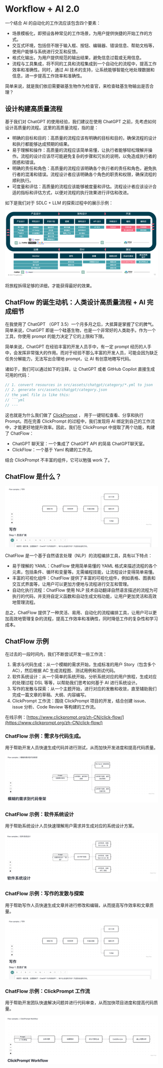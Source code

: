 # Workflow + AI 2.0

一个结合 AI 的自动化的工作流应该包含四个要素：

- 场景模板化，即预设各种常见的工作场景，为用户提供快捷的开始工作的方式。
- 交互式环境，包括但不限于输入框、按钮、编辑器、错误信息、帮助文档等，使用户能够与系统进行交互和反馈。
- 格式化输出，为用户提供规范的输出结果，避免信息过载或无用信息。
- 流程与工具集成，将不同的工具和流程集成到一个自动化的流程中，提高工作效率和准确性。同时，通过 AI 技术的支持，让系统能够智能化地处理数据和信息，进一步提高工作效率和准确性。

简单来说，就是我们依旧需要碳基生物作为检查官，来检查硅基生物输出是否合理？

## 设计构建高质量流程

基于我们对 ChatGPT 的使用经验，我们建议在使用 ChatGPT 之前，先考虑如何设计高质量的流程。这里的高质量流程，指的是：

- 明确的目标和目的：高质量的流程应该有明确的目标和目的，确保流程的设计和执行都能够达成预期的结果。 
- 易于理解和操作：高质量的流程应该简单易懂，让执行者能够轻松理解并操作。流程的设计应该尽可能避免复杂的步骤和冗长的说明，以免造成执行者的困惑和错误。
- 明确的责任和角色：高质量的流程应该明确各个执行者的责任和角色，避免执行者的混淆和错误。流程设计者应该明确各个角色的职责和权限，确保流程的顺利执行。
- 可度量和评估：高质量的流程应该能够被度量和评估。流程设计者应该设计合适的指标和评估方式，以便对流程的执行效果进行评估和改进。

如下是我们对于 SDLC + LLM 的探索过程中的展示示例：

![SDLC](images/llm-sdlc-processes.png)

将旅程拆得足够的详细，才能获得最好的效果。

## ChatFlow 的诞生动机：人类设计高质量流程 + AI 完成细节

在我使用了 ChatGPT （GPT 3.5）一个月多月之后，大抵算是掌握了它的脾气。简单来说，ChatGPT 即是一个硅基生物，也是一个非常好的人类助手。作为一个工具，你使用 prompt 的能力决定了它的上限和下限。

简单来说，ChatGPT 在经验丰富的开发人员手中，有一定 prompt 经历的人手中，会发挥非常强大的作用。而对于经验不那么丰富的开发人员，可能会因为缺乏任务分解能力，无法写出合理地 prompt，让 AI 有创意地瞎写代码。

诸如于，我们可以通过如下的注释，让 ChatGPT 或者 GitHub Copilot 直接生成可用的代码：

```jsx
// 1. convert resources in src/assets/chatgpt/category/*.yml to json
// 2. generate src/assets/chatgpt/category.json
// the yaml file is like this:
// ```yml
// ···
```

这也就是为什么我们做了 [ClickPrompt]([https://github.com/prompt-engineering/click-prompt](https://github.com/prompt-engineering/click-prompt)) ， 用于一键轻松查看、分享和执行 Prompt。而在完善 ClickPrompt 的过程中，我们发现将 AI 绑定到自己的工作流中，才能更好地提升效率。因此，我们在 ClickPrompt 中提取了两个功能，构建了 ChatFlow：

- ChatGPT 聊天室：一个集成了 ChatGPT API 的简易 ChatGPT聊天室。
- ClickFlow：一个基于 Yaml 构建的工作流。

结合 ClickPrompt 不丰富的组件，它可以勉强 work 了。

## ChatFlow 是什么？

![ChatFlow](images/chatflow-writing.png)

ChatFlow 是一个基于自然语言处理（NLP）的流程编排工具，具有以下特点：

- 易于理解的 YAML：ChatFlow 使用简单易懂的 YAML 格式来描述流程的各个元素，包括条件、循环和变量等。无需编程技能，让流程设计变得简单易懂。
- 丰富的可视化组件：ChatFlow 提供了丰富的可视化组件，例如表格、图表和交互式界面等，让用户可以更加方便地与流程进行交互和管理。
- 自动化执行流程：ChatFlow 使用 NLP 技术自动翻译自然语言描述的流程为可执行的代码，并支持自定义函数和自动生成文档功能，让用户更加灵活和高效地管理流程。

总之，ChatFlow 提供了一种灵活、易用、自动化的流程编排工具，让用户可以更加高效地管理复杂的流程，提高工作效率和准确性，同时降低工作的复杂性和学习成本。

## ChatFlow 示例

在过去的一段时间内，我们不断尝试开发一些工作流：

1. 需求与代码生成：从一个模糊的需求开始，生成标准的用户 Story（包含多个 AC），然后根据 AC 生成流程图、测试用例和测试代码。
2. 软件系统设计：从一个简单的系统开始，分析系统对应的用户旅程，生成对应的处理过程 DSL 等等，以帮助我们思考如何基于 AI 进行系统设计。
3. 写作的发散与探索：从一个主题开始，进行对应的发散和收敛，直至辅助我们完成一篇文章的草稿、大纲、内容编写。
4. ClickPrompt 工作流：围绕 ClickPrompt 项目的开发，结合创建 issue、issue 分析、Code Review 等构建的工作流。

在线示例：[https://www.clickprompt.org/zh-CN/click-flow/](https://www.clickprompt.org/zh-CN/click-flow/)

### ChatFlow 示例：需求与代码生成。

用于帮助开发人员快速生成代码并进行测试，从而加快开发进度和提高代码质量。

![](images/chatflow-ac.png)

### ChatFlow 示例：软件系统设计

用于帮助系统设计人员快速理解用户需求并生成对应的系统设计方案。

![](images/chatflow-software-design.png)

### ChatFlow 示例：写作的发散与探索

用于帮助写作人员快速生成文章并进行修改和编辑，从而提高写作效率和文章质量。

![ChatFlow](images/chatflow-writing.png)

### ChatFlow 示例：ClickPrompt 工作流

用于帮助开发团队快速解决问题并进行代码审查，从而加快项目进度和提高代码质量。

![](images/clickprompt-workflow.png)

